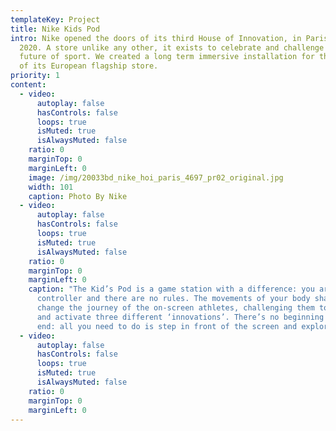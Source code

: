 ```yaml
---
templateKey: Project
title: Nike Kids Pod
intro: Nike opened the doors of its third House of Innovation, in Paris, July
  2020. A store unlike any other, it exists to celebrate and challenge the
  future of sport. We created a long term immersive installation for the launch
  of its European flagship store.
priority: 1
content:
  - video:
      autoplay: false
      hasControls: false
      loops: true
      isMuted: true
      isAlwaysMuted: false
    ratio: 0
    marginTop: 0
    marginLeft: 0
    image: /img/20033bd_nike_hoi_paris_4697_pr02_original.jpg
    width: 101
    caption: Photo By Nike
  - video:
      autoplay: false
      hasControls: false
      loops: true
      isMuted: true
      isAlwaysMuted: false
    ratio: 0
    marginTop: 0
    marginLeft: 0
    caption: "The Kid’s Pod is a game station with a difference: you are the
      controller and there are no rules. The movements of your body shape and
      change the journey of the on-screen athletes, challenging them to excel
      and activate three different ‘innovations’. There’s no beginning and no
      end: all you need to do is step in front of the screen and explore."
  - video:
      autoplay: false
      hasControls: false
      loops: true
      isMuted: true
      isAlwaysMuted: false
    ratio: 0
    marginTop: 0
    marginLeft: 0
---
```

